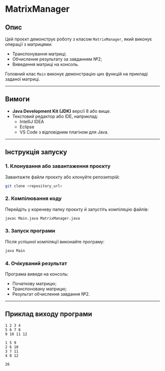 # MatrixManager

## Опис
Цей проєкт демонструє роботу з класом `MatrixManager`, який виконує операції з матрицями:
- Транспонування матриці;
- Обчислення результату за завданням №2;
- Виведення матриці на консоль.

Головний клас `Main` виконує демонстрацію цих функцій на прикладі заданої матриці.

---

## Вимоги
- **Java Development Kit (JDK)** версії 8 або вище.
- Текстовий редактор або IDE, наприклад:
    - IntelliJ IDEA
    - Eclipse
    - VS Code з відповідним плагіном для Java.

---

## Інструкція запуску

### 1. Клонування або завантаження проєкту
Завантажте файли проєкту або клонуйте репозиторій:
   ```bash
   git clone <repository_url>
   ```

### 2. Компілювання коду
Перейдіть у кореневу папку проєкту й запустіть компіляцію файлів:
   ```bash
   javac Main.java MatrixManager.java
   ```

### 3. Запуск програми
Після успішної компіляції виконайте програму:
   ```bash
   java Main
   ```

### 4. Очікуваний результат
Програма виведе на консоль:
* Початкову матрицю;
* Транспоновану матрицю;
* Результат обчислення завдання №2.
---

## Приклад виходу програми
```plaintext
1 2 3 4 
5 6 7 8 
9 10 11 12 

1 5 9 
2 6 10 
3 7 11 
4 8 12 

26
```

